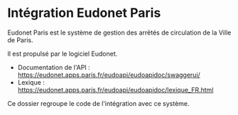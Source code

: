 # Intégration Eudonet Paris

Eudonet Paris est le système de gestion des arrêtés de circulation de la Ville de Paris.

Il est propulsé par le logiciel Eudonet.

* Documentation de l'API : https://eudonet.apps.paris.fr/eudoapi/eudoapidoc/swaggerui/
* Lexique : https://eudonet.apps.paris.fr/eudoapi/eudoapidoc/lexique_FR.html

Ce dossier regroupe le code de l'intégration avec ce système.
